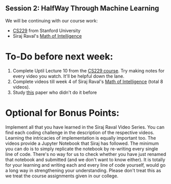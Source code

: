 ## Session 2: HalfWay Through Machine Learning

We will be continuing with our course work:
- [CS229][1] from Stanford University
- Siraj Raval's [Math of Intelligence][2]

# To-Do before next week:

1. Complete Uptil Lecture 10 from the [CS229 course][1]. Try making notes for every video you watch. It'll be helpful down the lane.
2. Complete videos till week 4 of Siraj Raval's [Math of Intelligence][2] (total 8 videos).
3. Study [this][3] paper who didn't do it before

# Optional for Bonus Points:

Implement all that you have learned in the Siraj Raval Video Series. You can find each coding challenge in the description of the respective videos. Learning the intricacies of implementation is equally important too. The videos provide a Jupyter Notebook that Siraj has followed. The minimum you can do is to simply replicate the notebook by re-writing every single line of code. There's no way for us to check whether you have just renamed that notebook and submitted (and we don't want to know either). It is totally for your learning and writing each and every line of code yourself, would go a long way in strengthening your understanding. Please don't treat this as we treat the course assignments given in our college.

[1]: https://www.youtube.com/playlist?list=PLFC36A799B7FFD0CF
[2]: https://www.youtube.com/playlist?list=PL2-dafEMk2A7mu0bSksCGMJEmeddU_H4D
[3]: https://homes.cs.washington.edu/~nasmith/papers/nguyen+smith+rose.latech11.pdf
